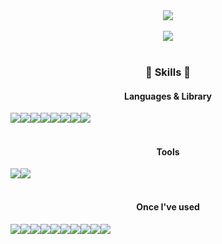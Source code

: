 <div align="center">
  <img src="https://capsule-render.vercel.app/api?type=waving&color=timeGradient&height=300&section=header&text=Welcome!&desc=Sowon's%20GitHub%20Profile&fontSize=90&fontAlignY=40&descAlignY=56&&descAlign=60&animation=fadeIn">
</div>
<br>
<div align="center">
  <img src="https://github-readme-stats.vercel.app/api/top-langs/?username=sowonHan&layout=compact">
</div>
<br>
<div align="center">
  <h3>🔨 Skills 🔨</h3>
  <h4>Languages & Library</h4>
  <div align="center" style="display:flex; flex-direction:row;">
  <img src="https://img.shields.io/badge/Javascript-F7DF1E?style=for-the-badge&logo=javascript&logoColor=white"/>
  <img src="https://img.shields.io/badge/html5-E34F26?style=for-the-badge&logo=html5&logoColor=white"> 
  <img src="https://img.shields.io/badge/css3-1572B6?style=for-the-badge&logo=css3&logoColor=white">
  <img src="https://img.shields.io/badge/react-61DAFB?style=for-the-badge&logo=react&logoColor=white">
  <br>
  <img src="https://img.shields.io/badge/redux-764ABC?style=for-the-badge&logo=redux&logoColor=white">
  <img src="https://img.shields.io/badge/sass-CC6699?style=for-the-badge&logo=sass&logoColor=white">
  <img src="https://img.shields.io/badge/jquery-0769AD?style=for-the-badge&logo=jquery&logoColor=white">
  <img src="https://img.shields.io/badge/styled components-DB7093?style=for-the-badge&logo=styledcomponents&logoColor=white">
  </div>
  <br>
  <h4>Tools</h4>
  <div align="center" style="display:flex; flex-direction:row;">
  <img src="https://img.shields.io/badge/visual studio code-007ACC?style=for-the-badge&logo=visualstudiocode&logoColor=white">
  <img src="https://img.shields.io/badge/github-181717?style=for-the-badge&logo=github&logoColor=white">
  </div>
  <br>
  <h4>Once I've used</h4>
  <div align="center" style="display:flex; flex-direction:row;">
    <img src="https://img.shields.io/badge/Ant Design-0170FE?style=flat-square&logo=antdesign&logoColor=white">
    <img src="https://img.shields.io/badge/Bootstrap-7952B3?style=flat-square&logo=bootstrap&logoColor=white">
    <img src="https://img.shields.io/badge/Figma-F24E1E?style=flat-square&logo=figma&logoColor=white">
    <img src="https://img.shields.io/badge/Framer-0055FF?style=flat-square&logo=framer&logoColor=white">
    <img src="https://img.shields.io/badge/Redux Saga-999999?style=flat-square&logo=reduxsaga&logoColor=white">
    <br>
    <img src="https://img.shields.io/badge/Amazon AWS-232F3E?style=flat-square&logo=amazon aws&logoColor=white">
    <img src="https://img.shields.io/badge/Python-3776AB?style=flat-square&logo=python&logoColor=white">
    <img src="https://img.shields.io/badge/MongoDB-47A248?style=flat-square&logo=mongodb&logoColor=white">
    <img src="https://img.shields.io/badge/React Native-61DAFB?style=flat-square&logo=react&logoColor=white">
    <img src="https://img.shields.io/badge/Expo-000020?style=flat-square&logo=expo&logoColor=white">
  </div>
</div>
<br>
